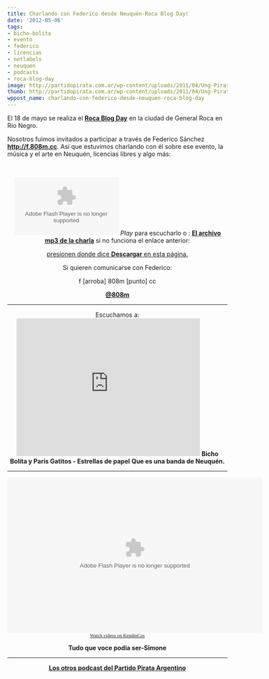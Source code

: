 ```yaml
---
title: Charlando con Federico desde Neuquén-Roca Blog Day!
date: '2012-05-06'
tags:
- bicho-bolita
- evento
- federico
- licencias
- netlabels
- neuquen
- podcasts
- roca-blog-day
image: http://partidopirata.com.ar/wp-content/uploads/2011/04/Ung-Pirat-gubben2.png
thumb: http://partidopirata.com.ar/wp-content/uploads/2011/04/Ung-Pirat-gubben2-150x150.png
wppost_name: charlando-con-federico-desde-neuquen-roca-blog-day
---
```


El 18 de mayo se realiza el <strong><a href="http://www.rocablogday.com.ar/" target="_blank">Roca Blog Day</a></strong> en la ciudad de General Roca en Río Negro.

Nosotros fuimos invitados a participar a través de Federico Sánchez  <strong><a href="http://f.808m.cc/">http://f.808m.cc</a></strong>. Así que estuvimos charlando con él sobre ese evento, la música y el arte en Neuquén, licencias libres y algo más:

&nbsp;

<center>
<object id="player1207974" width="240" height="133" classid="clsid:d27cdb6e-ae6d-11cf-96b8-444553540000" codebase="http://download.macromedia.com/pub/shockwave/cabs/flash/swflash.cab#version=6,0,40,0"><param name="AllowScriptAccess" value="always" /><param name="allowFullScreen" value="true" /><param name="wmode" value="transparent" /><param name="src" value="http://www.ivoox.com/playerivoox_ee_1207974_1.html" /><param name="allowfullscreen" value="true" /><param name="allowscriptaccess" value="always" /><embed id="player1207974" width="240" height="133" type="application/x-shockwave-flash" src="http://www.ivoox.com/playerivoox_ee_1207974_1.html" AllowScriptAccess="always" allowFullScreen="true" wmode="transparent" allowfullscreen="true" allowscriptaccess="always" /></object>
<em>Play</em> para escucharlo o :
<strong><a href="http://www.ivoox.com/charlando-federico-desde-neuquen-roca-blog-day_md_1207974_1.mp3" target="_blank">El archivo mp3 de la charla</a></strong> si no funciona el enlace anterior:</center>
<p style="text-align: center;"><a href="http://www.ivoox.com/charlando-federico-desde-neuquen-roca-blog-day-audios-mp3_rf_1207974_1.html" target="_blank">presionen donde dice <strong>Descargar</strong> en esta página.</a></p>
<p style="text-align: center;">Si quieren comunicarse con Federico:</p>
<p style="text-align: center;">f [arroba] 808m [punto] cc</p>
<p style="text-align: center;"><strong><a href="https://twitter.com/@808m" target="_blank">@808m</a></strong></p>


<hr />

<center>Escuchamos a:
<iframe src="http://www.youtube.com/embed/a42o_WtTVxg" frameborder="0" width="420" height="315"></iframe>
<strong>Bicho Bolita y Paris Gatitos - Estrellas de papel</strong>
<strong> Que es una banda de Neuquén.</strong></center>

<hr />
<p style="text-align: center;"><object width="584" height="355" classid="clsid:d27cdb6e-ae6d-11cf-96b8-444553540000" codebase="http://download.macromedia.com/pub/shockwave/cabs/flash/swflash.cab#version=6,0,40,0"><param name="wmode" value="transparent" /><param name="allowscriptaccess" value="always" /><param name="allowFullScreen" value="true" /><param name="flashvars" value="config=http%3A%2F%2Fwww%2Ekc%2Dstatic%2Ecom%2F%3Ft%3D%26i%3DWhljntxptvzptlpptfj" /><param name="src" value="http://www.kc-static.com/player.swf" /><param name="allowfullscreen" value="true" /><embed width="584" height="355" type="application/x-shockwave-flash" src="http://www.kc-static.com/player.swf" wmode="transparent" allowscriptaccess="always" allowFullScreen="true" flashvars="config=http%3A%2F%2Fwww%2Ekc%2Dstatic%2Ecom%2F%3Ft%3D%26i%3DWhljntxptvzptlpptfj" allowfullscreen="true" /></object>
<a title="Watch videos on KendinCos" href="http://www.kendincos.es"><span style="font-color: black; font-size: 11px; font-family: verdana;">Watch videos on KendinCos</span></a></p>
<p style="text-align: center;"><strong>Tudo que voce podia ser-Simone</strong></p>


<hr />
<p style="text-align: center;"><strong><a href="http://partidopirata.com.ar/857/indice-con-los-podcast-del-partido-pirata-argentino">Los otros podcast del Partido Pirata Argentino</a></strong></p>
